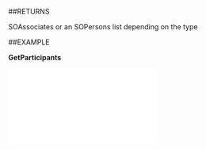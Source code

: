 
##RETURNS

SOAssociates or an SOPersons list depending on the type


##EXAMPLE

**GetParticipants**



![](..\..\Examples\vbs\SOAppointment.GetParticipants.vbs.txt)

